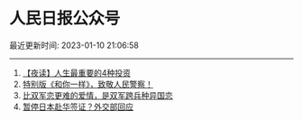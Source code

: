 # 人民日报公众号

最近更新时间: 2023-01-10 21:06:58

--- 
1. [【夜读】人生最重要的4种投资](https://mp.weixin.qq.com/s/pjWWyzI0kXaIBD2uoqucbg) 
2. [特别版《和你一样》，致敬人民警察！](https://mp.weixin.qq.com/s/Z_WSPv2hwHsri_Mh6prK6Q) 
3. [比双军恋更难的爱情，是双军跨兵种异国恋](https://mp.weixin.qq.com/s/BiJObDy5oo5Rig41VAHlvA) 
4. [暂停日本赴华签证？外交部回应](https://mp.weixin.qq.com/s/ctI8dlnWNJs0WxrPY5yTIg) 
